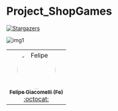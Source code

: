 # Project_ShopGames

[![Stargazers][stars-shield]][stars-url]

![img1](https://user-images.githubusercontent.com/69607844/124310434-8b84e900-db42-11eb-8aae-a8c56b1c4aee.jpg)



<table>

 <td align="center"><a href="https://www.linkedin.com/in/felipe-giacomelli-997a8b19b/"><img style="border-radius: 50%;" src="https://avatars.githubusercontent.com/u/69607844?v=4" width="100px;" alt="Felipe"/><br /><sub><b>Felipe Giacomelli (Fe)</b></sub></a><br /><a href="https://github.com/fegiacomelli" title="Desenvolvedor FullStack Java Jr.">:octocat:</a></td> 

  </table>


[stars-shield]: https://img.shields.io/github/stars/fegiacomelli/Project_ShopGames?style=social
[stars-url]: https://github.com/fegiacomelli/Project_ShopGames/stargazers
